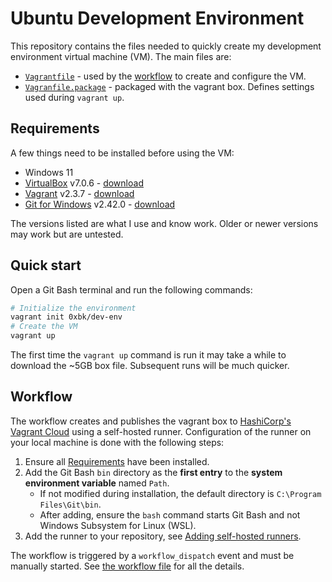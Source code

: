 # Ubuntu Development Environment

This repository contains the files needed to quickly create my development environment virtual machine (VM). The main files are:

* [`Vagrantfile`](./Vagrantfile) - used by the [workflow](#workflow) to create and configure the VM.
* [`Vagranfile.package`](./Vagrantfile.package) - packaged with the vagrant box. Defines settings used during `vagrant up`.

## Requirements

A few things need to be installed before using the VM:

* Windows 11
* [VirtualBox](https://www.virtualbox.org) v7.0.6 - [download](https://download.virtualbox.org/virtualbox/7.0.6/VirtualBox-7.0.6-155176-Win.exe)
* [Vagrant](https://developer.hashicorp.com/vagrant) v2.3.7 - [download](https://releases.hashicorp.com/vagrant/2.3.7/vagrant_2.3.7_windows_amd64.msi)
* [Git for Windows](https://git-scm.com) v2.42.0 - [download](https://github.com/git-for-windows/git/releases/download/v2.42.0.windows.2/Git-2.42.0.2-64-bit.exe)

The versions listed are what I use and know work. Older or newer versions may work but are untested.

## Quick start

Open a Git Bash terminal and run the following commands:

```bash
# Initialize the environment
vagrant init 0xbk/dev-env
# Create the VM
vagrant up
```

The first time the `vagrant up` command is run it may take a while to download the ~5GB box file. Subsequent runs will be much quicker.

## Workflow

The workflow creates and publishes the vagrant box to [HashiCorp's Vagrant Cloud](https://app.vagrantup.com/0xbk/boxes/dev-env) using a self-hosted runner. Configuration of the runner on your local machine is done with the following steps:

1. Ensure all [Requirements](#requirements) have been installed.
1. Add the Git Bash `bin` directory as the __first entry__ to the __system environment variable__ named  `Path`.
    * If not modified during installation, the default directory is `C:\Program Files\Git\bin`.
    * After adding, ensure the `bash` command starts Git Bash and not Windows Subsystem for Linux (WSL).
1. Add the runner to your repository, see [Adding self-hosted runners](https://docs.github.com/en/actions/hosting-your-own-runners/managing-self-hosted-runners/adding-self-hosted-runners#adding-a-self-hosted-runner-to-a-repository).

The workflow is triggered by a `workflow_dispatch` event and must be manually started. See [the workflow file](./.github/workflows/create-publish-vagrant-box.yml) for all the details.

